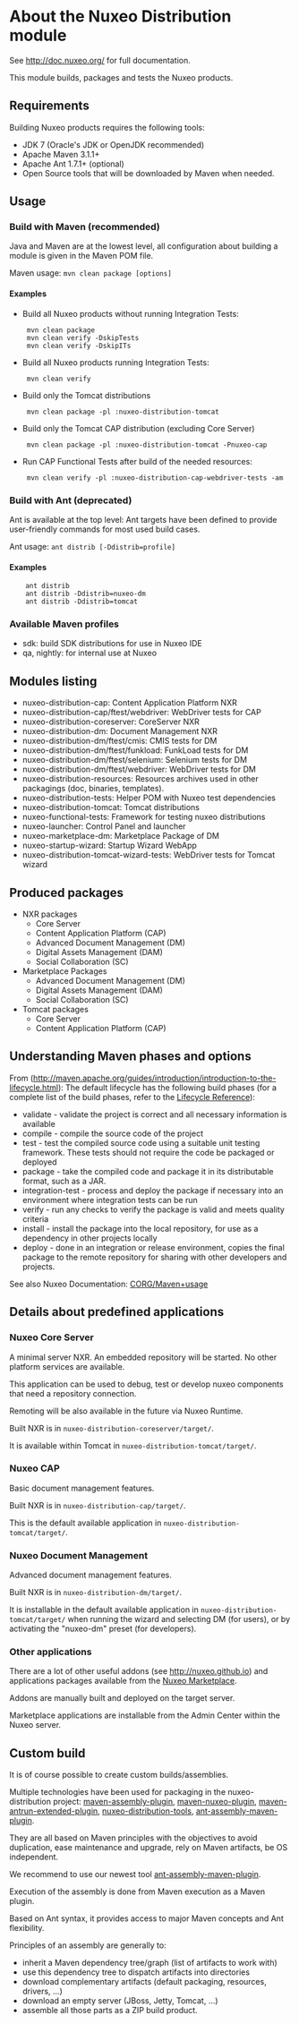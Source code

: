 # About the Nuxeo Distribution module

See <http://doc.nuxeo.org/> for full documentation.

This module builds, packages and tests the Nuxeo products.

## Requirements

Building Nuxeo products requires the following tools:

  * JDK 7 (Oracle's JDK or OpenJDK recommended)
  * Apache Maven 3.1.1+
  * Apache Ant 1.7.1+ (optional)
  * Open Source tools that will be downloaded by Maven when needed.

## Usage

### Build with Maven (recommended)

Java and Maven are at the lowest level, all configuration about building a module
is given in the Maven POM file.

Maven usage: `mvn clean package [options]`

#### Examples

 * Build all Nuxeo products without running Integration Tests:

        mvn clean package
        mvn clean verify -DskipTests
        mvn clean verify -DskipITs

 * Build all Nuxeo products running Integration Tests:

        mvn clean verify

 * Build only the Tomcat distributions

        mvn clean package -pl :nuxeo-distribution-tomcat

 * Build only the Tomcat CAP distribution (excluding Core Server)

        mvn clean package -pl :nuxeo-distribution-tomcat -Pnuxeo-cap

 * Run CAP Functional Tests after build of the needed resources:

        mvn clean verify -pl :nuxeo-distribution-cap-webdriver-tests -am

### Build with Ant (deprecated)

Ant is available at the top level: Ant targets have been defined to provide
user-friendly commands for most used build cases.

Ant usage: `ant distrib [-Ddistrib=profile]`

#### Examples

        ant distrib
        ant distrib -Ddistrib=nuxeo-dm
        ant distrib -Ddistrib=tomcat


### Available Maven profiles

 * sdk: build SDK distributions for use in Nuxeo IDE
 * qa, nightly: for internal use at Nuxeo

## Modules listing

 * nuxeo-distribution-cap: Content Application Platform NXR
 * nuxeo-distribution-cap/ftest/webdriver: WebDriver tests for CAP
 * nuxeo-distribution-coreserver: CoreServer NXR
 * nuxeo-distribution-dm: Document Management NXR
 * nuxeo-distribution-dm/ftest/cmis: CMIS tests for DM
 * nuxeo-distribution-dm/ftest/funkload: FunkLoad tests for DM
 * nuxeo-distribution-dm/ftest/selenium: Selenium tests for DM
 * nuxeo-distribution-dm/ftest/webdriver: WebDriver tests for DM
 * nuxeo-distribution-resources: Resources archives used in other packagings (doc, binaries, templates).
 * nuxeo-distribution-tests: Helper POM with Nuxeo test dependencies
 * nuxeo-distribution-tomcat: Tomcat distributions
 * nuxeo-functional-tests: Framework for testing nuxeo distributions
 * nuxeo-launcher: Control Panel and launcher
 * nuxeo-marketplace-dm: Marketplace Package of DM
 * nuxeo-startup-wizard: Startup Wizard WebApp
 * nuxeo-distribution-tomcat-wizard-tests: WebDriver tests for Tomcat wizard

## Produced packages

 * NXR packages
   * Core Server
   * Content Application Platform (CAP)
   * Advanced Document Management (DM)
   * Digital Assets Management (DAM)
   * Social Collaboration (SC)
 * Marketplace Packages
   * Advanced Document Management (DM)
   * Digital Assets Management (DAM)
   * Social Collaboration (SC)
 * Tomcat packages
   * Core Server
   * Content Application Platform (CAP)

## Understanding Maven phases and options

From (http://maven.apache.org/guides/introduction/introduction-to-the-lifecycle.html):
The default lifecycle has the following build phases (for a complete list of the build phases, refer to the [Lifecycle Reference](http://maven.apache.org/guides/introduction/introduction-to-the-lifecycle.html#Lifecycle_Reference)):

 * validate - validate the project is correct and all necessary information is available
 * compile - compile the source code of the project
 * test - test the compiled source code using a suitable unit testing framework. These tests should not require the code be packaged or deployed
 * package - take the compiled code and package it in its distributable format, such as a JAR.
 * integration-test - process and deploy the package if necessary into an environment where integration tests can be run
 * verify - run any checks to verify the package is valid and meets quality criteria
 * install - install the package into the local repository, for use as a dependency in other projects locally
 * deploy - done in an integration or release environment, copies the final package to the remote repository for sharing with other developers and projects.

See also Nuxeo Documentation: [CORG/Maven+usage](http://doc.nuxeo.com/x/JQk7)

## Details about predefined applications

### Nuxeo Core Server

A minimal server NXR. An embedded repository will be started. No other  platform services are available.

This application can be used to debug, test or develop nuxeo components that need a repository connection.

Remoting will be also available in the future via Nuxeo Runtime.

Built NXR is in `nuxeo-distribution-coreserver/target/`.

It is available within Tomcat in `nuxeo-distribution-tomcat/target/`.


### Nuxeo CAP

Basic document management features.

Built NXR is in `nuxeo-distribution-cap/target/`.

This is the default available application in `nuxeo-distribution-tomcat/target/`.

### Nuxeo Document Management

Advanced document management features.

Built NXR is in `nuxeo-distribution-dm/target/`.

It is installable in the default available application in `nuxeo-distribution-tomcat/target/` when running the wizard and selecting DM (for users), or by activating the "nuxeo-dm" preset (for developers).

### Other applications

There are a lot of other useful addons (see <http://nuxeo.github.io>) and applications packages available from the [Nuxeo Marketplace](http://marketplace.nuxeo.com/).

Addons are manually built and deployed on the target server.

Marketplace applications are installable from the Admin Center within the Nuxeo server.

## Custom build

It is of course possible to create custom builds/assemblies.

Multiple technologies have been used for packaging in the nuxeo-distribution project:
[maven-assembly-plugin](http://maven.apache.org/plugins/maven-assembly-plugin/), [maven-nuxeo-plugin](http://hg.nuxeo.org/tools/maven-nuxeo-plugin/), [maven-antrun-extended-plugin](http://java.net/projects/maven-antrun-extended-plugin), [nuxeo-distribution-tools](https://github.com/nuxeo/nuxeo-distribution-tools),
[ant-assembly-maven-plugin](https://github.com/nuxeo/ant-assembly-maven-plugin).

They are all based on Maven principles with the objectives to avoid duplication,
ease maintenance and upgrade, rely on Maven artifacts, be OS independent.

We recommend to use our newest tool [ant-assembly-maven-plugin](http://doc.nuxeo.com/x/BIAO).

Execution of the assembly is done from Maven execution as a Maven plugin.

Based on Ant syntax, it provides access to major Maven concepts and Ant flexibility.

Principles of an assembly are generally to:

  * inherit a Maven dependency tree/graph (list of artifacts to work with)
  * use this dependency tree to dispatch artifacts into directories
  * download complementary artifacts (default packaging, resources, drivers, ...)
  * download an empty server (JBoss, Jetty, Tomcat, ...)
  * assemble all those parts as a ZIP build product.
